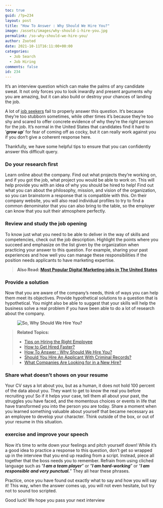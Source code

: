 ```yaml
---
toc: true
guid: /?p=234
layout: post
title: "How To Answer : Why Should We Hire You?"
image: /assets/images/why-should-i-hire-you.jpg
permalink: /so-why-should-we-hire-you/
author: Zooted
date: 2021-10-11T16:11:00+00:00
categories:
  - Job Search
  - Job Hiring
comments: false
id: 234
---
```

It&#8217;s an interview question which can make the palms of any candidate sweat. It not only forces you to look inwardly and present arguments why you are amazing, but it can also build or destroy your chances of landing the job.

A lot of [job seekers](/why-you-should-never-stop-searching-for-a-job/) fail to properly answer this question. It&#8217;s because they&#8217;re too stubborn sometimes, while other times it&#8217;s because they&#8217;re too shy and scared to offer concrete evidence of why they&#8217;re the right person for the job. It&#8217;s normal in the United States that candidates find it hard to &#8216;***grow up***&#8216; for fear of coming off as cocky, but it can really work against you if you don&#8217;t give a coherent response here.

Thankfully, we have some helpful tips to ensure that you can confidently answer this difficult query.

### Do your research first

Learn online about the company. Find out what projects they&#8217;re working on, and if you got the job, what project you would be able to work on. This will help provide you with an idea of why you should be hired to help! Find out what you can about the philosophy, mission, and vision of the organization, so you can brainstorm a response that is compatible with this. On their company website, you will also read individual profiles to try to find a common denominator that you can also bring to the table, so the employer can know that you suit their atmosphere perfectly.

### Review and study the job opening

To know just what you need to be able to deliver in the way of skills and competencies, check out the job description. Highlight the points where you succeed and emphasize on the list given by the organization when practicing your answer to this question. For example, sharing your past experiences and how well you can manage these responsibilities if the position needs applicants to have marketing expertise.

<blockquote class="wp-block-quote">
  <p>
    <strong>Also Read: <a href="/most-popular-digital-marketing-jobs-in-the-united-states/">Most Popular Digital Marketing jobs in The United States</a></strong>
  </p>
</blockquote>

### Provide a solution

Now that you are aware of the company&#8217;s needs, think of ways you can help them meet its objectives. Provide hypothetical solutions to a question that is hypothetical. You might also be able to suggest that your skills will help the business solve a real problem if you have been able to do a lot of research about the company.

<div class="wp-block-image">
  <figure class="aligncenter size-large"><img loading="lazy" width="600" height="400" src="/wp-content/uploads/2021/01/why-should-we-hire-you.jpg" alt="So, Why Should We Hire You?" class="wp-image-235" srcset="/wp-content/uploads/2021/01/why-should-we-hire-you.jpg 600w, /wp-content/uploads/2021/01/why-should-we-hire-you-300x200.jpg 300w" sizes="(max-width: 600px) 100vw, 600px" /></figure>
</div>

> **Related Topics:**
>
> * [Tips on Hiring the Right Employee](/tips-on-hiring-the-right-employee/)
> * [How to Get Hired Faster?](/how-to-get-hired-faster/)
> * [How To Answer : Why Should We Hire You?](/so-why-should-we-hire-you/)
> * [Should You Hire An Applicant With Criminal Records?](/should-you-hire-an-applicant-with-criminal-records/)
> * [What Companies Are Looking for in a New Hire?](/what-companies-are-looking-for-in-a-new-hire/)



### Share what doesn&#8217;t shows on your resume

Your CV says a lot about you, but as a human, it does not hold 100 percent of the data about you. They want to get to know the real you before recruiting you! So if it helps your case, tell them all about your past, the struggles you have faced, and the momentous choices or events in life that have transformed you into the person you are today. Share a moment when you learned something valuable about yourself that became necessary as an employee to develop your character. Think outside of the box, or out of your resume in this situation.

### exercise and improve your speech

Now it&#8217;s time to write down your feelings and pitch yourself down! While it&#8217;s a good idea to practice a response to this question, don&#8217;t get so wrapped up in the interview that you end up reading from a script. Instead, piece all together that the boss needs you to remember. Refrain from using cliched language such as &#8220;***I am a team player***&#8221; or &#8220;***I am hard-working***&#8221; or &#8220;***I am responsible and very punctual.***&#8221; They all hear these phrases.

Practice, once you have found out exactly what to say and how you will say it! This way, when the answer comes up, you will not even hesitate, but try not to sound too scripted.

Good luck! We hope you pass your next interview